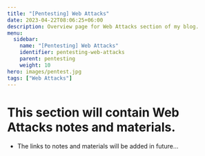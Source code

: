```yaml
---
title: "[Pentesting] Web Attacks"
date: 2023-04-22T08:06:25+06:00
description: Overview page for Web Attacks section of my blog.
menu:
  sidebar:
    name: "[Pentesting] Web Attacks"
    identifier: pentesting-web-attacks
    parent: pentesting
    weight: 10
hero: images/pentest.jpg
tags: ["Web Attacks"]
---
```


# This section will contain Web Attacks notes and materials.
- The links to notes and materials will be added in future...